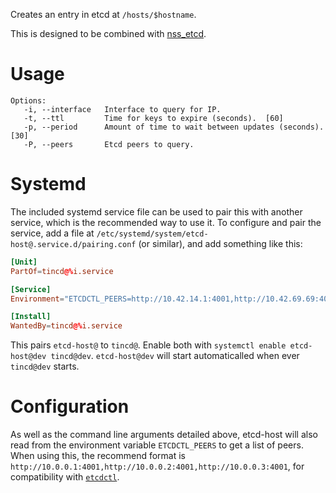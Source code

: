 Creates an entry in etcd at `/hosts/$hostname`.

This is designed to be combined with [nss\_etcd][].

[nss\_etcd]: https://github.com/tingar/libnss_etcd

Usage
=====

```
Options:
   -i, --interface   Interface to query for IP.
   -t, --ttl         Time for keys to expire (seconds).  [60]
   -p, --period      Amount of time to wait between updates (seconds).  [30]
   -P, --peers       Etcd peers to query.
```

Systemd
=======

The included systemd service file can be used to pair this with another
service, which is the recommended way to use it. To configure and pair
the service, add a file at
`/etc/systemd/system/etcd-host@.service.d/pairing.conf` (or similar),
and add something like this:

```systemd.conf
[Unit]
PartOf=tincd@%i.service

[Service]
Environment="ETCDCTL_PEERS=http://10.42.14.1:4001,http://10.42.69.69:4001,http://10.42.10.10:4001"

[Install]
WantedBy=tincd@%i.service
```

This pairs `etcd-host@` to `tincd@`. Enable both with `systemctl enable
etcd-host@dev tincd@dev`. `etcd-host@dev` will start automaticalled when
ever `tincd@dev` starts.

Configuration
=============

As well as the command line arguments detailed above, etcd-host will also read
from the environment variable `ETCDCTL_PEERS` to get a list of peers. When
using this, the recommend format is
`http://10.0.0.1:4001,http://10.0.0.2:4001,http://10.0.0.3:4001`, for
compatibility with [`etcdctl`][etcdctl].

[etcdctl]: https://github.com/coreos/etcd/tree/master/etcdctl
